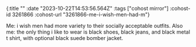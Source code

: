 {:title ""
 :date "2023-10-22T14:53:56.564Z"
 :tags ["cohost mirror"]
 :cohost-id 3261866
 :cohost-url "3261866-me-i-wish-men-had-m"}

Me: i wish men had more variety to their socially acceptable outfits.
Also me: the only thing i like to wear is black shoes, black jeans, and black metal t shirt, with optional black suede bomber jacket.